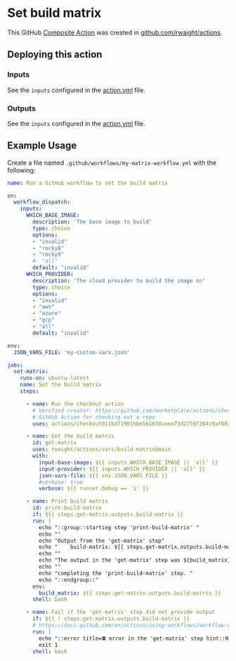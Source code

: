 # Set build matrix

This GitHub [Composite Action](https://docs.github.com/en/actions/sharing-automations/creating-actions/creating-a-composite-action) was created in [github.com/rwaight/actions](https://github.com/rwaight/actions).


## Deploying this action

### Inputs

See the `inputs` configured in the [action.yml](action.yml) file.


### Outputs

See the `inputs` configured in the [action.yml](action.yml) file.


## Example Usage

Create a file named `.github/workflows/my-matrix-workflow.yml` with the following:
```yml
name: Run a GitHub workflow to set the build matrix

on:
  workflow_dispatch:
    inputs:
      WHICH_BASE_IMAGE:
        description: 'The base image to build'
        type: choice
        options:
        - "invalid"
        - "rocky8"
        - "rocky9"
        #- "all"
        default: "invalid"
      WHICH_PROVIDER:
        description: 'The cloud provider to build the image on'
        type: choice
        options:
        - "invalid"
        - "aws"
        - "azure"
        - "gcp"
        - "all"
        default: "invalid"

env:
  JSON_VARS_FILE: 'my-custom-vars.json'

jobs:
  set-matrix:
    runs-on: ubuntu-latest
    name: Set the build matrix
    steps:

      - name: Run the checkout action
        # Verified creator: https://github.com/marketplace/actions/checkout
        # GitHub Action for checking out a repo
        uses: actions/checkout@11bd71901bbe5b1630ceea73d27597364c9af683 # v4.2.2

      - name: Get the build matrix
        id: get-matrix
        uses: rwaight/actions/vars/build-matrix@main
        with:
          input-base-image: ${{ inputs.WHICH_BASE_IMAGE || 'all' }}
          input-provider: ${{ inputs.WHICH_PROVIDER || 'all' }}
          json-vars-file: ${{ env.JSON_VARS_FILE }}
          #verbose: true
          verbose: ${{ runner.debug == '1' }}

      - name: Print build matrix
        id: print-build-matrix
        if: ${{ steps.get-matrix.outputs.build-matrix }}
        run: |
          echo "::group::starting step 'print-build-matrix' "
          echo ""
          echo "Output from the 'get-matrix' step"
          echo "    build-matrix: ${{ steps.get-matrix.outputs.build-matrix }} "
          echo ""
          echo "The output in the 'get-matrix' step was ${build_matrix} ."
          echo ""
          echo "completing the 'print-build-matrix' step. "
          echo "::endgroup::"
        env:
          build_matrix: ${{ steps.get-matrix.outputs.build-matrix }}
        shell: bash

      - name: Fail if the 'get-matrix' step did not provide output
        if: ${{ ! steps.get-matrix.outputs.build-matrix }}
        # https://docs.github.com/en/actions/using-workflows/workflow-commands-for-github-actions#setting-an-error-message
        run: |
          echo "::error title=⛔ error in the 'get-matrix' step hint::No output provided"
          exit 1
        shell: bash
```
